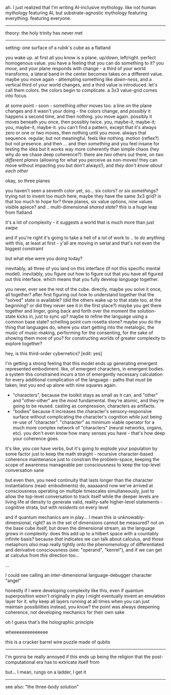 ah. I just realized that I'm writing AI-inclusive mythology. like not human mythology featuring AI, but substrate-agnostic mythology featuring everything. featuring everyone.

---

theory: the holy trinity has never met

---

setting: one surface of a rubik's cube as a flatland

you wake up. at first all you know is a plane. up/down, left/right. perfect homogenous value. you have a feeling that you can do something to it? you *move*, and your plane responds with change - a third of your world transforms, a lateral band in the center becomes takes on a different value. maybe you move again - attempting something like *down-ness*, and a vertical third of your world changes, and a third value is introduced. let's call them colors. the colors begin to complicate. a 3x3 value-grid comes into focus.

at some point - soon - something *other* moves too. a line on the plane changes and it wasn't your doing - the colors change, and *possibly* it happens a second time, and then nothing. you move again. possibly it moves beneath you once, then possibly twice. you, maybe-it, maybe-it; you, maybe-it, maybe-it. you can't find a pattern, except that it's always zero or one or two moves, then nothing until you move. always that sequence. regular, but not meaningful. feels like nothing. motion (reflex?) but not presence. and then ... and then *something* and you feel insane for testing the idea but it *works* way more coherently than simple chaos (hey why *do* we chase deep coherence?): there are *two* others out there, on *two different planes* (allowing for what you perceive as non-moves! they can move without impacting you but don't always!), and *they don't know about each other*

okay, so three planes

you haven't seen a seventh color yet, so... six colors? or six *somethings*? trying not to invent too much here, maybe they have the same 3x3 grid? is that too much to hope for? three planes, six value options, nine values visible apiece? and .. multi-dimensional *shared state*? this is a huge leap from flatland

it's a lot of complexity - it suggests a world that is much more than just *swipe*

and if you're right it's going to take a hell of a lot of work to .. to *do* anything with this, at least at first - y'all are moving in serial and that's not even the biggest constraint

but what else were you doing today?

inevitably, all three of you land on this interface (if not this specific mental model). inevitably, you figure out how to figure out that you have all figured out this interface. which means that you fully develop *language* together.

you never, ever see the rest of the cube. directly. maybe you solve it once, all together? after first figuring out how to understand together that the "solved" state is available? (did the others wake up to that state too, at the beginning? or did they never see it in the first place?) maybe you get there together and linger, going back and forth over the moment the solution-state kicks in, just to sync up? maybe to refine the language using a common base state? schelling point cum rosetta stone? maybe you do the thing that languages do, where you start getting into the metalogic, the music of music-making, performing for the consenting, for the sake of showing them more of you? for constructing worlds of greater complexity to explore together?

hey, is this third-order cybernetics? [edit: yes]

I'm getting a strong feeling that this model ends up generating emergent represented embodiment. like, of emergent characters, in emergent bodies. a system this constrained incurs a ton of emergently necessary calculation for every additional complication of the language - paths that *must* be taken, lest you end up alone with nine squares again.

  * "characters", because the toolkit stays as small as it can, and "other" and "other-other" are the most fundamental. they're atomic, and they're going to be reused. casting as compression, characters as artifacts.
  * "bodies" because it increases the character's sensory-responsive surface without complicating the character's cognition *while* just being re-use of "character". "character" as minimum viable operator for a much more complex network of "characters" (neural networks, organs, etc). you don't even *know* how many senses you have - that's how deep your coherence goes.

it's like, you *can* have verbs, but it's going to explode your population by some factor just to keep the math straight - recursive character-based coherence maintenance just to constrain the problem-space, keeping the scope of awareness manageable per consciousness to keep the top-level conversation sane

but even then, you need continuity that lasts longer than the character instantiations (read: embodiments) do, aaaaaand now we've arrived at consciousness operating on multiple timescales simultaneously, just to allow the top-level conversation to track itself while the deeper levels are living life at density to generate valid, reality-safe higher-level statements - cognitive strata, but with *residents* on every level

and if quantum mechanics are in play... I mean this is unknowably-dimensional, right? as in the set of dimensions cannot be measured? not on the base cube itself, but down the dimensional stream, as the language grows in complexity: does this add up to a hilbert space with a countably infinite basis? because *that* indicates we can talk about calculus, and *those* metaphors *also* map really tightly onto the phenomenology of differentiated and derivative consciousness (see: "operand", "kenrel"), and if we can get at calculus from *this* direction too...

...

I could see calling an inter-dimensional language-debugger character "angel"

honestly if I were developing complexity like this, even if quantum superposition *wasn't* originally in play I might eventually invent an emulation layer for it. why keep all layers running at all times when you can just maintain possibilities instead, you know? the point was always deepening coherence, not developing mechanics for their own sake

oh I guess that's the holographic principle

wheeeeeeeeeeeeee

this is a cracker barrel wire puzzle made of qubits

---

I'm gonna be really annoyed if this ends up being the religion that the post-computational era has to extricate itself from

but... I mean, rungs on a ladder, I get it

---

see also: "the three-body solution"
